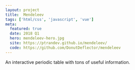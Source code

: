 ```yaml
---
layout: project
title:  Mendeleev
tags: ['html/css', 'javascript', 'vue']
meta:
  featured: true
  date: 2018 Q1
  hero: mendeleev-hero.jpg
  site: https://ptrandev.github.io/mendeleev/
  code: https://github.com/DonutDeflector/mendeleev
---
```


An interactive periodic table with tons of useful information.
